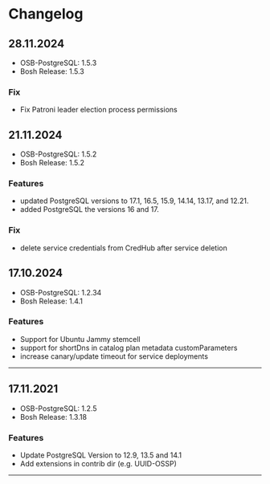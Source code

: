 # Changelog

## 28.11.2024
- OSB-PostgreSQL: 1.5.3
- Bosh Release: 1.5.3

### Fix
- Fix Patroni leader election process permissions

## 21.11.2024
- OSB-PostgreSQL: 1.5.2
- Bosh Release: 1.5.2

### Features
- updated PostgreSQL versions to 17.1, 16.5, 15.9, 14.14, 13.17, and 12.21.
- added PostgreSQL the versions 16 and 17.
### Fix
- delete service credentials from CredHub after service deletion

## 17.10.2024
- OSB-PostgreSQL: 1.2.34
- Bosh Release: 1.4.1

### Features
- Support for Ubuntu Jammy stemcell
- support for shortDns in catalog plan metadata customParameters
- increase canary/update timeout for service deployments

---
## 17.11.2021
- OSB-PostgreSQL: 1.2.5
- Bosh Release: 1.3.18

### Features

- Update PostgreSQL Version to 12.9, 13.5 and 14.1
- Add extensions in contrib dir (e.g. UUID-OSSP)

---
